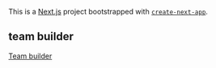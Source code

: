This is a [Next.js](https://nextjs.org/) project bootstrapped with [`create-next-app`](https://github.com/vercel/next.js/tree/canary/packages/create-next-app).

## team builder

[Team builder](https://team-builder-cs-psi.vercel.app/) 


